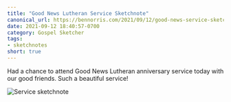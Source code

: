 ```yaml
---
title: "Good News Lutheran Service Sketchnote"
canonical_url: https://bennorris.com/2021/09/12/good-news-service-sketchnote
date: 2021-09-12 18:40:57-0700
category: Gospel Sketcher
tags:
- sketchnotes
short: true
---
```


Had a chance to attend Good News Lutheran anniversary service today with our good friends. Such a beautiful service!

![Service sketchnote](https://media.bennorris.com/images/gospelsketcher/general/sep-21-good-news-lutheran.jpeg)
